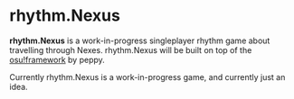 # rhythm.Nexus
**rhythm.Nexus** is a work-in-progress singleplayer rhythm game about travelling through Nexes.
rhythm.Nexus will be built on top of the [osu!framework](https://github.com/ppy/osu-framework) by peppy.

Currently rhythm.Nexus is a work-in-progress game, and currently just an idea.
